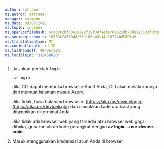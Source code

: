 ```yaml
---
author: sptramer
ms.author: sttramer
manager: carmonm
ms.date: 09/07/2018
ms.topic: include
ms.openlocfilehash: 6ca0c82bfc362a892f19f38faefe769622db73b8127333f3fc8f8837468bbbdb
ms.sourcegitcommit: 16753e7a57048868e186c49e44c1877406530fa5
ms.translationtype: MT
ms.contentlocale: id-ID
ms.lasthandoff: 08/06/2021
ms.locfileid: "132439020"
---
```

1. Jalankan perintah `login`.

    ```azurecli-interactive
    az login
    ```

    Jika CLI dapat membuka browser default Anda, CLI akan melakukannya dan memuat halaman masuk Azure.

    Jika tidak, buka halaman browser di [https://aka.ms/devicelogin](https://aka.ms/devicelogin) dan masukkan kode otorisasi yang ditampilkan di terminal Anda.

    Jika tidak ada browser web yang tersedia atau browser web gagal dibuka, gunakan aliran kode perangkat dengan **az login --use-device-code**.

2. Masuk menggunakan kredensial akun Anda di browser.
